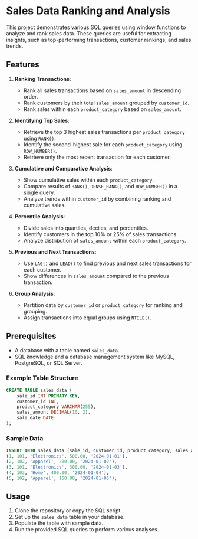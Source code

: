 # Sales Data Ranking and Analysis

This project demonstrates various SQL queries using window functions to analyze and rank sales data. These queries are useful for extracting insights, such as top-performing transactions, customer rankings, and sales trends.

## Features

1. **Ranking Transactions**:
   - Rank all sales transactions based on `sales_amount` in descending order.
   - Rank customers by their total `sales_amount` grouped by `customer_id`.
   - Rank sales within each `product_category` based on `sales_amount`.

2. **Identifying Top Sales**:
   - Retrieve the top 3 highest sales transactions per `product_category` using `RANK()`.
   - Identify the second-highest sale for each `product_category` using `ROW_NUMBER()`.
   - Retrieve only the most recent transaction for each customer.

3. **Cumulative and Comparative Analysis**:
   - Show cumulative sales within each `product_category`.
   - Compare results of `RANK()`, `DENSE_RANK()`, and `ROW_NUMBER()` in a single query.
   - Analyze trends within `customer_id` by combining ranking and cumulative sales.

4. **Percentile Analysis**:
   - Divide sales into quartiles, deciles, and percentiles.
   - Identify customers in the top 10% or 25% of sales transactions.
   - Analyze distribution of `sales_amount` within each `product_category`.

5. **Previous and Next Transactions**:
   - Use `LAG()` and `LEAD()` to find previous and next sales transactions for each customer.
   - Show differences in `sales_amount` compared to the previous transaction.

6. **Group Analysis**:
   - Partition data by `customer_id` or `product_category` for ranking and grouping.
   - Assign transactions into equal groups using `NTILE()`.

## Prerequisites

- A database with a table named `sales_data`.
- SQL knowledge and a database management system like MySQL, PostgreSQL, or SQL Server.

### Example Table Structure

```sql
CREATE TABLE sales_data (
    sale_id INT PRIMARY KEY,
    customer_id INT,
    product_category VARCHAR(255),
    sales_amount DECIMAL(10, 2),
    sale_date DATE
);
```

### Sample Data

```sql
INSERT INTO sales_data (sale_id, customer_id, product_category, sales_amount, sale_date) VALUES
(1, 101, 'Electronics', 500.00, '2024-01-01'),
(2, 102, 'Apparel', 200.00, '2024-01-02'),
(3, 101, 'Electronics', 300.00, '2024-01-03'),
(4, 103, 'Home', 400.00, '2024-01-04'),
(5, 102, 'Apparel', 150.00, '2024-01-05');
```

## Usage

1. Clone the repository or copy the SQL script.
2. Set up the `sales_data` table in your database.
3. Populate the table with sample data.
4. Run the provided SQL queries to perform various analyses.
